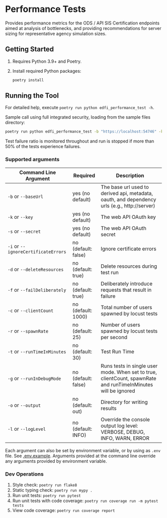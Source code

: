# Performance Tests

Provides performance metrics for the ODS / API  SIS Certification endpoints aimed at analysis of
bottlenecks, and providing recommendations for server sizing for representative
agency simulation sizes.

## Getting Started

1. Requires Python 3.9+ and Poetry.
1. Install required Python packages:

   ```bash
   poetry install
   ```

## Running the Tool

For detailed help, execute `poetry run python edfi_performance_test -h`.

Sample call using full integrated security, loading from the sample files
directory:

```bash
poetry run python edfi_performance_test -b "https://localhost:54746" -k "testkey" -s "testsecret"
```

Test failure ratio is monitored throughout and run is stopped if more than 50% of the
tests experience failures.

### Supported arguments

| Command Line Argument                | Required                             | Description                                                                                                    |
| ------------------------------------ | ------------------------------------ | ---------------------------------------------------------------------------------------------------------------|
| `-b` or `--baseUrl`                  | yes (no default)                     | ​The base url used to derived api, metadata, oauth, and dependency urls (e.g., http://server)                   |
| `-k` or `--key`                      | yes (no default)                     | The web API OAuth key                                                                                          |
| `-s` or `--secret`                   | yes (no default)                     | The web API OAuth secret                                                                                       |
| `-i` or `--ignoreCertificateErrors`  | no (default: false)                  | Ignore certificate errors                                                                                      |
| `-d` or `--deleteResources`          | no (default: true)                   | Delete resources during test run                                                                               |
| `-f` or `--failDeliberately`         | no (default: true)                   | Deliberately introduce requests that result in failure                                                         |
| `-c` or `--clientCount`              | no (default: 1000)                   | Total number of users spawned by locust tests                                                                  |
| `-r` or `--spawnRate`                | no (default: 25)                     | Number of users spawned by locust tests per second                                                             |
| `-t` or `--runTimeInMinutes`         | no (default: 30)                     | Test Run Time                                                                                                  |
| `-g` or `--runInDebugMode  `         | no (default: false)                  | Runs tests in single user mode. When set to true, clientCount, spawnRate and runTimeInMinutes will be ignored  |
| `-o` or `--output`                   | no (default: out)                    | Directory for writing results                                                                                  |
| `-l` or `--logLevel`                 | no (default: INFO)                   | Override the console output log level: VERBOSE, DEBUG, INFO, WARN, ERROR                                       |


Each argument can also be set by environment variable, or by using as `.env`
file. See [.env.example](edfi_performance_test/.env.example). Arguments provided at
the command line override any arguments provided by environment variable.

### Dev Operations

1. Style check: `poetry run flake8`
2. Static typing check: `poetry run mypy .`
3. Run unit tests: `poetry run pytest`
4. Run unit tests with code coverage: `poetry run coverage run -m pytest tests`
5. View code coverage: `poetry run coverage report`
